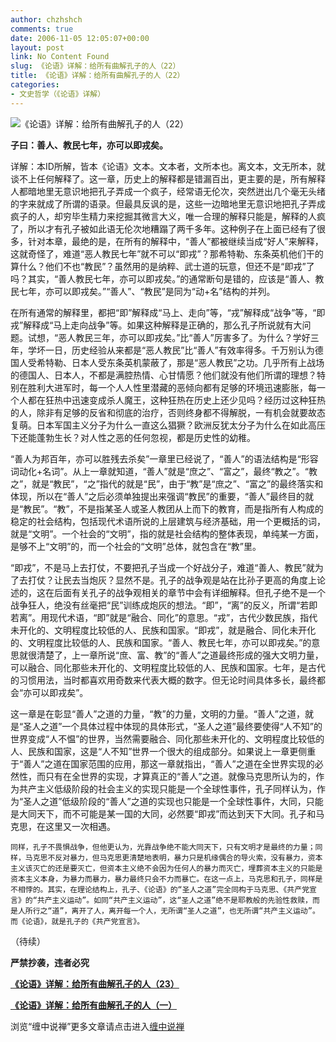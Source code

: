 ```yaml
---
author: chzhshch
comments: true
date: 2006-11-05 12:05:07+00:00
layout: post
link: No Content Found
slug: 《论语》详解：给所有曲解孔子的人（22）
title: 《论语》详解：给所有曲解孔子的人（22）
categories:
- 文史哲学（《论语》详解）
---
```


			

                                               

![《论语》详解：给所有曲解孔子的人（22）](http://simg.sinajs.cn/blog7style/images/common/sg_trans.gif)

                                              

**子曰：善人、教民七年，亦可以即戎矣。**

详解：本ID所解，皆本《论语》文本。文本者，文所本也。离文本，文无所本，就谈不上任何解释了。这一章，历史上的解释都是错漏百出，更主要的是，所有解释人都暗地里无意识地把孔子弄成一个疯子，经常语无伦次，突然迸出几个毫无头绪的字来就成了所谓的语录。但最具反讽的是，这些一边暗地里无意识地把孔子弄成疯子的人，却穷毕生精力来挖掘其微言大义，唯一合理的解释只能是，解释的人疯了，所以才有孔子被如此语无伦次地糟蹋了两千多年。这种例子在上面已经有了很多，针对本章，最绝的是，在所有的解释中，“善人”都被继续当成“好人”来解释，这就奇怪了，难道“恶人教民七年”就不可以“即戎”？那希特勒、东条英机他们干的算什么？他们不也“教民”？虽然用的是纳粹、武士道的玩意，但还不是“即戎”了吗？其实，“善人教民七年，亦可以即戎矣。”的通常断句是错的，应该是“善人、教民七年，亦可以即戎矣。”“善人”、“教民”是同为“动+名”结构的并列。

  在所有通常的解释里，都把“即”解释成“马上、走向”等，“戎”解释成“战争”等，“即戎”解释成“马上走向战争”等。如果这种解释是正确的，那么孔子所说就有大问题。试想，“恶人教民三年，亦可以即戎矣。”比“善人”厉害多了。为什么？学好三年，学坏一日，历史经验从来都是“恶人教民”比“善人”有效率得多。千万别认为德国人受希特勒、日本人受东条英机蒙蔽了，那是“恶人教民”之功。几乎所有上战场的德国人、日本人，不都是满腔热情、心甘情愿？他们就没有他们所谓的理想？特别在胜利大进军时，每一个人人性里潜藏的恶倾向都有足够的环境迅速膨胀，每一个人都在狂热中迅速变成杀人魔王，这种狂热在历史上还少见吗？经历过这种狂热的人，除非有足够的反省和彻底的治疗，否则终身都不得解脱，一有机会就要故态复萌。日本军国主义分子为什么一直这么猖獗？欧洲反犹太分子为什么在如此高压下还能蓬勃生长？对人性之恶的任何忽视，都是历史性的幼稚。

  “善人为邦百年，亦可以胜残去杀矣”一章里已经说了，“善人”的语法结构是“形容词动化+名词”。从上一章就知道，“善人”就是“庶之”、“富之”，最终“教之”。“教之”，就是“教民”，“之”指代的就是“民”，由于“教”是“庶之”、“富之”的最终落实和体现，所以在“善人”之后必须单独提出来强调“教民”的重要，“善人”最终目的就是“教民”。“教”，不是指某圣人或圣人教团从上而下的教育，而是指所有人构成的稳定的社会结构，包括现代术语所说的上层建筑与经济基础，用一个更概括的词，就是“文明”。一个社会的“文明”，指的就是社会结构的整体表现，单纯某一方面，是够不上“文明”的，而一个社会的“文明”总体，就包含在“教”里。

  “即戎”，不是马上去打仗，不要把孔子当成一个好战分子，难道“善人、教民”就为了去打仗？让民去当炮灰？显然不是。孔子的战争观是站在比孙子更高的角度上论述的，这在后面有关孔子的战争观相关的章节中会有详细解释。但孔子绝不是一个战争狂人，绝没有丝毫把“民”训练成炮灰的想法。“即”，“离”的反义，所谓“若即若离”。用现代术语，“即”就是“融合、同化”的意思。“戎”，古代少数民族，指代未开化的、文明程度比较低的人、民族和国家。“即戎”，就是融合、同化未开化的、文明程度比较低的人、民族和国家。“善人、教民七年，亦可以即戎矣。”的意思就很清楚了，上一章所说“庶、富、教”的“善人”之道最终形成的强大文明力量，可以融合、同化那些未开化的、文明程度比较低的人、民族和国家。七年，是古代的习惯用法，当时都喜欢用奇数来代表大概的数字。但无论时间具体多长，最终都会“亦可以即戎矣”。

   这一章是在彰显“善人”之道的力量，“教”的力量，文明的力量。“善人”之道，就是“圣人之道”一个具体过程中体现的具体形式，“圣人之道”最终要使得“人不知”的世界变成“人不愠”的世界，当然需要融合、同化那些未开化的、文明程度比较低的人、民族和国家，这是“人不知”世界一个很大的组成部分。如果说上一章更侧重于“善人”之道在国家范围的应用，那这一章就指出，“善人”之道在全世界实现的必然性，而只有在全世界的实现，才算真正的“善人”之道。就像马克思所认为的，作为共产主义低级阶段的社会主义的实现只能是一个全球性事件，孔子同样认为，作为“圣人之道”低级阶段的“善人”之道的实现也只能是一个全球性事件，大同，只能是大同天下，而不可能是某一国的大同，必然要“即戎”而达到天下大同。孔子和马克思，在这里又一次相遇。

    同样，孔子不畏惧战争，但他更认为，光靠战争绝不能大同天下，只有文明才是最终的力量；同样，马克思不反对暴力，但马克思更清楚地表明，暴力只是机缘偶合的导火索，没有暴力，资本主义该灭亡的还是要灭亡，但资本主义绝不会因为任何人的暴力而灭亡，埋葬资本主义的只能是资本主义本身，为暴力而暴力，暴力最终只会不力而暴亡。在这一点上，马克思和孔子，同样是不相悖的。其实，在理论结构上，孔子、《论语》的“圣人之道”完全同构于马克思、《共产党宣言》的“共产主义运动”。如同“共产主义运动”，这“圣人之道”绝不是耶教般的先验性救赎，而是人所行之“道”，离开了人，离开每一个人，无所谓“圣人之道”，也无所谓“共产主义运动”。而《论语》，就是孔子的《共产党宣言》。

（待续）

**严禁抄袭，违者必究**

[**《论语》详解：给所有曲解孔子的人（23）**](http://blog.sina.com.cn/u/486e105c010006z9)

[**《论语》详解：给所有曲解孔子的人（一）**](http://blog.sina.com.cn/u/486e105c010006n3)

浏览“缠中说禅”更多文章请点击进入[缠中说禅](http://blog.sina.com.cn/m/chzhshch)
